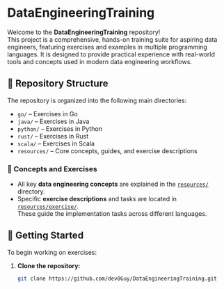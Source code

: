 # DataEngineeringTraining

Welcome to the **DataEngineeringTraining** repository!  
This project is a comprehensive, hands-on training suite for aspiring data engineers, featuring exercises and examples in multiple programming languages. It is designed to provide practical experience with real-world tools and concepts used in modern data engineering workflows.

## 📁 Repository Structure

The repository is organized into the following main directories:

- `go/` – Exercises in Go
- `java/` – Exercises in Java
- `python/` – Exercises in Python
- `rust/` – Exercises in Rust
- `scala/` – Exercises in Scala
- `resources/` – Core concepts, guides, and exercise descriptions

### 🧠 Concepts and Exercises

- All key **data engineering concepts** are explained in the [`resources/`](resources/concepts) directory.
- Specific **exercise descriptions** and tasks are located in [`resources/exercise/`](resources/exercise/).  
  These guide the implementation tasks across different languages.

## 🚀 Getting Started

To begin working on exercises:

1. **Clone the repository:**
   ```bash
   git clone https://github.com/dev0Guy/DataEngineeringTraining.git